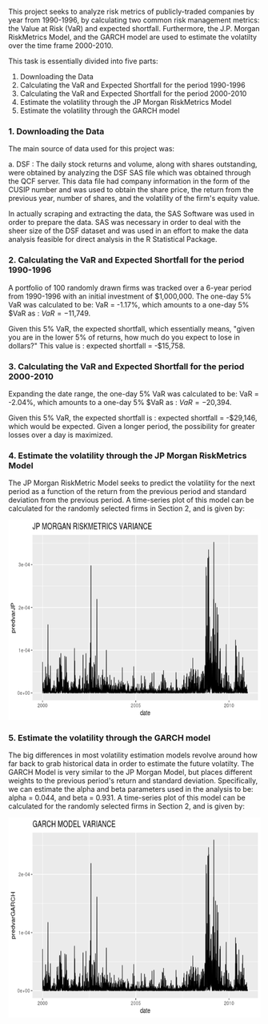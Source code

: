This project seeks to analyze risk metrics of publicly-traded companies by year from 1990-1996, by calculating two common risk management metrics: the Value at Risk (VaR) and expected shortfall. Furthermore, the J.P. Morgan RiskMetrics Model, and the GARCH model are used to estimate the volatilty over the time frame 2000-2010.

This task is essentially divided into five parts:

1. Downloading the Data
2. Calculating the VaR and Expected Shortfall for the period 1990-1996
3. Calculating the VaR and Expected Shortfall for the period 2000-2010
4. Estimate the volatility through the JP Morgan RiskMetrics Model
5. Estimate the volatility through the GARCH model

### 1. Downloading the Data

The main source of data used for this project was:
  
a. DSF : The daily stock returns and volume, along with shares outstanding, were obtained by analyzing the DSF SAS file which was obtained through the QCF server. This data file had company information in the form of the CUSIP number and was used to obtain the share price, the return from the previous year, number of shares, and the volatility of the firm's equity value.

In actually scraping and extracting the data, the SAS Software was used in order to prepare the data. SAS was necessary in order to deal with the sheer size of the DSF dataset and was used in an effort to make the data analysis feasible for direct analysis in the R Statistical Package.

### 2. Calculating the VaR and Expected Shortfall for the period 1990-1996

A portfolio of 100 randomly drawn firms was tracked over a 6-year period from 1990-1996 with an initial investment of $1,000,000. The one-day 5% VaR was calculated to be: VaR = -1.17%, which amounts to a one-day 5% $VaR as : $VaR = -$11,749.

Given this 5% VaR, the expected shortfall, which essentially means, "given you are in the lower 5% of returns, how much do you expect to lose in dollars?" This value is : expected shortfall = -$15,758.

### 3. Calculating the VaR and Expected Shortfall for the period 2000-2010

Expanding the date range, the one-day 5% VaR was calculated to be: VaR = -2.04%, which amounts to a one-day 5% $VaR as : $VaR = -$20,394.

Given this 5% VaR, the expected shortfall is : expected shortfall = -$29,146, which would be expected. Given a longer period, the possibility for greater losses over a day is maximized.

### 4. Estimate the volatility through the JP Morgan RiskMetrics Model

The JP Morgan RiskMetric Model seeks to predict the volatility for the next period as a function of the return from the previous period and standard deviation from the previous period. A time-series plot of this model can be calculated for the randomly selected firms in Section 2, and is given by:

<p align="center">
  <img height='400' src="https://raw.githubusercontent.com/physics-paul/mfi-assignment7/master/4graph1.png">
</p>

### 5. Estimate the volatility through the GARCH model

The big differences in most volatility estimation models revolve around how far back to grab historical data in order to estimate the future volatilty. The GARCH Model is very similar to the JP Morgan Model, but places different weights to the previous period's return and standard deviation. Specifically, we can estimate the alpha and beta parameters used in the analysis to be: alpha = 0.044, and beta = 0.931. A time-series plot of this model can be calculated for the randomly selected firms in Section 2, and is given by:

<p align="center">
  <img height='400' src="https://raw.githubusercontent.com/physics-paul/mfi-assignment7/master/4graph2.png">
</p>
